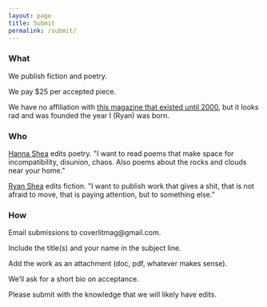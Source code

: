 ```yaml
---
layout: page
title: Submit
permalink: /submit/
---
```



<h3>What</h3>

<p>We publish fiction and poetry.</p>
<p>We pay $25 per accepted piece.</p>
<p>We have no affiliation with <a href="https://covermagnyc.com/">this magazine that existed until 2000</a>, but it looks rad and was founded the year I (Ryan) was born.</p>


<h3>Who</h3>

<p><a href="https://hanna-shea.com/">Hanna Shea</a> edits poetry. "I want to read poems that make space for incompatibility, disunion, chaos. Also poems about the rocks and clouds near your home."</p>
<p><a href="https://ryanshea.info">Ryan Shea</a> edits fiction. "I want to publish work that gives a shit, that is not afraid to move, that is paying attention, but to something else."</p>


<h3>How</h3>

<p>Email submissions to coverlitmag@gmail.com.</p>
<p>Include the title(s) and your name in the subject line.</p>
<p>Add the work as an attachment (doc, pdf, whatever makes sense).</p>
<p>We’ll ask for a short bio on acceptance.</p>
<p>Please submit with the knowledge that we will likely have edits.</p>
